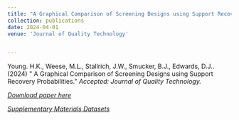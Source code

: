 ```yaml
---
title: "A Graphical Comparison of Screening Designs using Support Recovery Probabilities"
collection: publications
date: 2024-04-01
venue: 'Journal of Quality Technology'


---
```

Young. H.K., Weese, M.L., Stallrich, J.W., Smucker, B.J., Edwards, D.J.. (2024) &quot; A Graphical Comparison of Screening Designs using Support Recovery Probabilities.&quot; <i>Accepted: Journal of Quality Technology<i>.

[Download paper here](https://arxiv.org/abs/2311.12685)

[Supplementary Materials Datasets](weeseml.github.io/files/Comparing_Screening_Designs_using_Exact_Screening_Probabilities_Supp_Mat.pdf)

